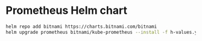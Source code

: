 # Prometheus Helm chart

```sh
helm repo add bitnami https://charts.bitnami.com/bitnami
helm upgrade prometheus bitnami/kube-prometheus --install -f h-values.yml
```

